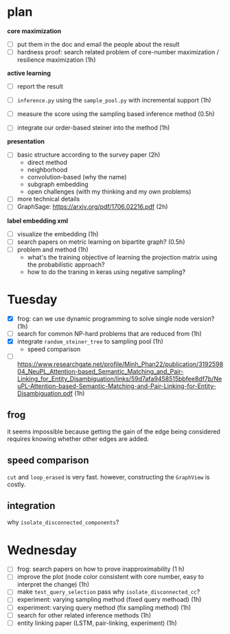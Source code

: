 # plan

**core maximization**

- [ ] put them in the doc and email the people about the result
- [ ] hardness proof: search related problem of core-number maximization / resilience maximization (1h)

**active learning**

- [ ] report the result 
- [ ] `inference.py` using the `sample_pool.py` with incremental support (1h)
- [ ] measure the score using the sampling based inference method (0.5h)
- [ ] integrate our order-based steiner into the method (1h)


**presentation**

- [ ] basic structure according to the survey paper (2h) 
  - direct method
  - neighborhood
  - convolution-based (why the name)
  - subgraph embedding
  - open challenges (with my thinking and my own problems)
- [ ] more technical details
- [ ] GraphSage: https://arxiv.org/pdf/1706.02216.pdf (2h)

**label embedding xml**

- [ ] visualize the embedding (1h)
- [ ] search papers on metric learning on bipartite graph? (0.5h)
- [ ] problem and method (1h)
  - what's the training objective of learning the projection matrix using the probabilistic approach?
  - how to do the traning in keras using negative sampling?


# Tuesday

- [X] frog: can we use dynamic programming to solve single node version? (1h)
- [ ] search for common NP-hard problems that are reduced from (1h)
- [X] integrate `random_steiner_tree` to sampling pool (1h)
  - speed comparison
- [ ] https://www.researchgate.net/profile/Minh_Phan22/publication/319259804_NeuPL_Attention-based_Semantic_Matching_and_Pair-Linking_for_Entity_Disambiguation/links/59d7afa9458515bbfee8df7b/NeuPL-Attention-based-Semantic-Matching-and-Pair-Linking-for-Entity-Disambiguation.pdf (1h)

## frog

it seems impossible because getting the gain of the edge being considered requires knowing whether other edges are added.

## speed comparison

`cut` and `loop_erased` is very fast. however, constructing the `GraphView` is costly. 

## integration

why `isolate_disconnected_components`?

# Wednesday

- [ ] frog: search papers on how to prove inapproximability (1 h)
- [ ] improve the plot (node color consistent with core number, easy to interpret the change) (1h)
- [ ] make `test_query_selection` pass why `isolate_disconnected_cc`? 
- [ ] experiment: varying sampling method (fixed query methoad) (1h)
- [ ] experiment: varying query method (fix sampling method) (1h)
- [ ] search for other related inference methods (1h)
- [ ] entity linking paper (LSTM, pair-linking, experiment) (1h)
